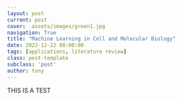 ```yaml
---
layout: post
current: post
cover:  assets/images/green1.jpg
navigation: True
title: "Machine Learning in Cell and Molecular Biology"
date: 2022-12-22 08:00:00
tags: [applications, literature review]
class: post-template
subclass: 'post'
author: tony
---
```


THIS IS A TEST